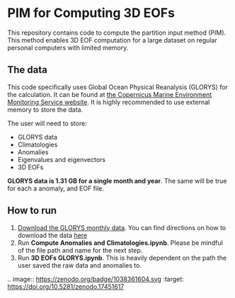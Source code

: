 # PIM for Computing 3D EOFs
This repository contains code to compute the partition input method (PIM). This method enables 3D EOF computation for a large dataset on regular personal computers with limited memory. 

## The data
This code specifically uses Global Ocean Physical Reanalysis (GLORYS) for the calculation. It can be found at [the Copernicus Marine Environment Monitoring Service website](https://data.marine.copernicus.eu/product/GLOBAL_MULTIYEAR_PHY_001_030/description). It is highly recommended to use external memory to store the data. 

The user will need to store:
- GLORYS data
- Climatologies
- Anomalies
- Eigenvalues and eigenvectors
- 3D EOFs

**GLORYS data is 1.31 GB for a single month and year**. The same will be true for each a anomaly, and EOF file. 

## How to run
 1. [Download the GLORYS monthly data](https://data.marine.copernicus.eu/product/GLOBAL_MULTIYEAR_PHY_001_030/services). You can find directions on how to download the data [here](https://help.marine.copernicus.eu/en/articles/4469993-how-to-download-copernicus-marine-products)
 2.  Run **Compute Anomalies and Climatologies.ipynb**. Please be mindful of the file path and name for the next step.
 3.  Run **3D EOFs GLORYS.ipynb**. This is heavily dependent on the path the user saved the raw data and anomalies to.

.. image:: https://zenodo.org/badge/1038361604.svg
  :target: https://doi.org/10.5281/zenodo.17451617
